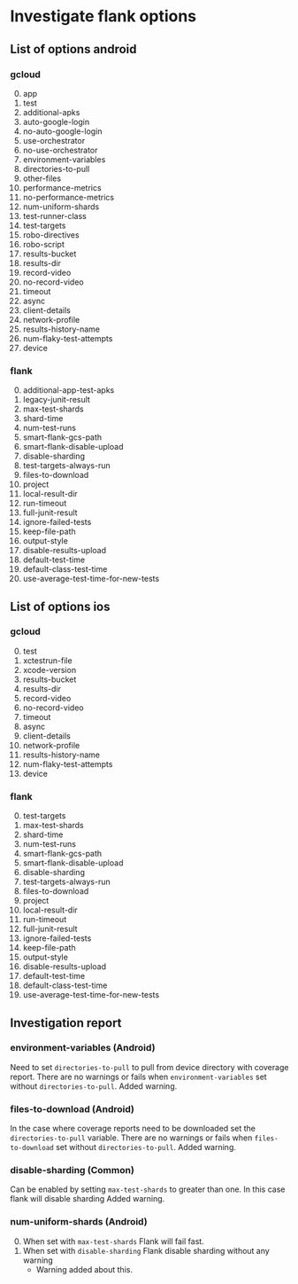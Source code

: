# Investigate flank options

## List of options android

### gcloud

0. app
1. test
2. additional-apks
3. auto-google-login
4. no-auto-google-login
5. use-orchestrator
6. no-use-orchestrator
7. environment-variables
8. directories-to-pull
9. other-files
10. performance-metrics
11. no-performance-metrics
12. num-uniform-shards
13. test-runner-class
14. test-targets
15. robo-directives
16. robo-script
17. results-bucket
18. results-dir
19. record-video
20. no-record-video
21. timeout
22. async
23. client-details
24. network-profile
25. results-history-name
26. num-flaky-test-attempts
27. device

### flank

0. additional-app-test-apks
1. legacy-junit-result
2. max-test-shards
3. shard-time
4. num-test-runs
5. smart-flank-gcs-path
6. smart-flank-disable-upload
7. disable-sharding
8. test-targets-always-run
9. files-to-download
10. project
11. local-result-dir
12. run-timeout
13. full-junit-result
14. ignore-failed-tests
15. keep-file-path
16. output-style
17. disable-results-upload
18. default-test-time
19. default-class-test-time
20. use-average-test-time-for-new-tests

## List of options ios

### gcloud

0. test
1. xctestrun-file
2. xcode-version
3. results-bucket
4. results-dir
5. record-video
6. no-record-video
7. timeout
8. async
9. client-details
10. network-profile
11. results-history-name
12. num-flaky-test-attempts
13. device

### flank

0. test-targets
1. max-test-shards
2. shard-time
3. num-test-runs
4. smart-flank-gcs-path
5. smart-flank-disable-upload
6. disable-sharding
7. test-targets-always-run
8. files-to-download
9. project
10. local-result-dir
11. run-timeout
12. full-junit-result
13. ignore-failed-tests
14. keep-file-path
15. output-style
16. disable-results-upload
17. default-test-time
18. default-class-test-time
19. use-average-test-time-for-new-tests

## Investigation report

### environment-variables (Android)

Need to set ```directories-to-pull``` to pull from device directory with coverage report.
There are no warnings or fails when ```environment-variables``` set without ```directories-to-pull```.
Added warning.

### files-to-download (Android)

In the case where coverage reports need to be downloaded set the ```directories-to-pull``` variable.
There are no warnings or fails when ```files-to-download``` set without ```directories-to-pull```.
Added warning.

### disable-sharding (Common)

Can be enabled by setting ```max-test-shards``` to greater than one. In this case flank will disable sharding
Added warning.

### num-uniform-shards (Android)

0. When set with ```max-test-shards``` Flank will fail fast.
1. When set with ```disable-sharding``` Flank disable sharding without any warning
   - Warning added about this.
